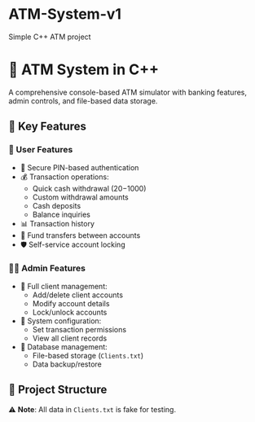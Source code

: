 # ATM-System-v1
Simple C++ ATM project
# 🏧 ATM System in C++

A comprehensive console-based ATM simulator with banking features, admin controls, and file-based data storage.

## 🌟 Key Features

### 👤 User Features
- 🔐 Secure PIN-based authentication
- 💰 Transaction operations:
  - Quick cash withdrawal ($20-$1000)
  - Custom withdrawal amounts
  - Cash deposits
  - Balance inquiries
- 📊 Transaction history
- 🔄 Fund transfers between accounts
- 🛡️ Self-service account locking

### 👨‍💼 Admin Features
- 👥 Full client management:
  - Add/delete client accounts
  - Modify account details
  - Lock/unlock accounts
- 🔧 System configuration:
  - Set transaction permissions
  - View all client records
- 📁 Database management:
  - File-based storage (`Clients.txt`)
  - Data backup/restore

## 📂 Project Structure

⚠️ **Note**: All data in `Clients.txt` is fake for testing.

